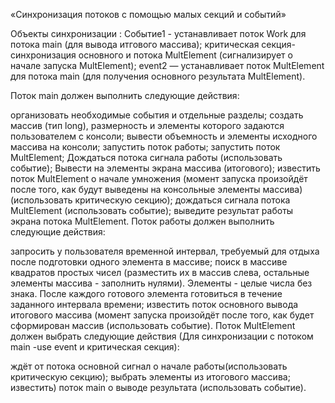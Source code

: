 «Синхронизация потоков с помощью малых секций и событий»

Объекты синхронизации : Событие1 - устанавливает поток Work для потока main (для вывода итгового массива); критическая секция- синхронизация основного и потока MultElement (сигнализирует о начале запуска MultElement); event2 — устанавливает поток MultElement для потока main (для получения основного результата MultElement).

Поток main должен выполнить следующие действия:

организовать необходимые события и отдельные разделы;
создать массив (тип long), размерность и элементы которого задаются пользователем с консоли;
вывести объемность и элементы исходного массива на консоли;
запустить поток работы;
запустить поток MultElement;
Дождаться потока сигнала работы (использовать событие);
Вывести на элементы экрана массива (итогового);
известить поток MultElement о начале умножения (момент запуска произойдёт после того, как будут выведены на консольные элементы массива) (использовать критическую секцию);
дождаться сигнала потока MultElement (использовать событие);
выведите результат работы экрана потока MultElement.
Поток работы должен выполнить следующие действия:

запросить у пользователя временной интервал, требуемый для отдыха после подготовки одного элемента в массиве;
поиск в массиве квадратов простых чисел (разместить их в массив слева, остальные элементы массива - заполнить нулями). Элементы - целые числа без знака. После каждого готового элемента готовиться в течение заданного интервала времени;
известить поток основного вывода итогового массива (момент запуска произойдёт после того, как будет сформирован массив (использовать событие).
Поток MultElement должен выбрать следующие действия (Для синхронизации с потоком main -use event и критическая секция):

ждёт от потока основной сигнал о начале работы(использовать критическую секцию);
выбрать элементы из итогового массива;
известить) поток main о выводе результата (использовать событие).
